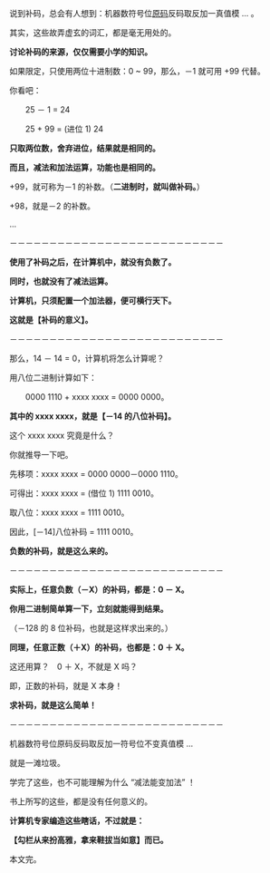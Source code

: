 说到补码，总会有人想到：机器数符号位[原码](https://so.csdn.net/so/search?q=%E5%8E%9F%E7%A0%81&spm=1001.2101.3001.7020)反码取反加一真值模 ... 。

其实，这些故弄虚玄的词汇，都是毫无用处的。

**讨论补码的来源，仅仅需要小学的知识。**

如果限定，只使用两位十进制数：0 ~ 99，那么，－1 就可用 +99 代替。

你看吧：

　　25 － 1 = 24

　　25 + 99 = (进位 1) 24

**只取两位数，舍弃进位，结果就是相同的。**

**而且，减法和加法运算，功能也是相同的。**

+99，就可称为－1 的补数。（**二进制时，就叫做补码。**）

+98，就是－2 的补数。

...

－－－－－－－－－－－－－－－－－－－－－－－－－－－

**使用了补码之后，在计算机中，就没有负数了。**

**同时，也就没有了减法运算。**

**计算机，只须配置一个加法器，便可横行天下。**

**这就是【补码的意义】。**

－－－－－－－－－－－－－－－－－－－－－－－－－－－

那么，14 － 14 = 0，计算机将怎么计算呢？

用八位二进制计算如下：

　　0000 1110 + xxxx xxxx = 0000 0000。

**其中的 xxxx xxxx，就是【－14 的八位补码】。**

这个 xxxx xxxx 究竟是什么？

你就推导一下吧。

先移项：xxxx xxxx = 0000 0000－0000 1110。

可得出：xxxx xxxx = (借位 1) 1111 0010。

取八位：xxxx xxxx = 1111 0010。

因此，\[－14\]八位补码 = 1111 0010。

**负数的补码，就是这么来的。**

－－－－－－－－－－－－－－－－－－－－－－－－－－－

**实际上，任意负数（－X）的补码，都是：0 － X。**

**你用二进制简单算一下，立刻就能得到结果。**

（－128 的 8 位补码，也就是这样求出来的。）

**同理，任意正数（＋X）的补码，也都是：0 ＋ X。**

这还用算？　0 ＋ X，不就是 X 吗？

即，正数的补码，就是 X 本身！

**求补码，就是这么简单！**

－－－－－－－－－－－－－－－－－－－－－－－－－－－

机器数符号位原码反码取反加一符号位不变真值模 ...

就是一滩垃圾。

学完了这些，也不可能理解为什么 “减法能变加法” ！

书上所写的这些，都是没有任何意义的。

**计算机专家编造这些瞎话，不过就是：**

**【勾栏从来扮高雅，拿来鞋拔当如意】而已。**

本文完。